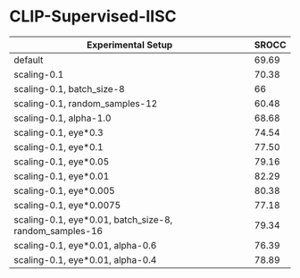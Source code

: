 # CLIP-Supervised-IISC

|             Experimental Setup                                                 | SROCC |
| ------------------------------------------------------------------------------ | ----- |
| default                                                                        | 69.69 |
| scaling-0.1                                                                    | 70.38 |
| scaling-0.1, batch_size-8                                                      | 66    |
| scaling-0.1, random_samples-12                                                 | 60.48 |
| scaling-0.1, alpha-1.0                                                         | 68.68 |
| scaling-0.1, eye*0.3                                                           | 74.54 |  
| scaling-0.1, eye*0.1                                                           | 77.50 |
| scaling-0.1, eye*0.05                                                          | 79.16 |
| scaling-0.1, eye*0.01                                                          | 82.29 |
| scaling-0.1, eye*0.005                                                         | 80.38 |
| scaling-0.1, eye*0.0075                                                        | 77.18 |
| scaling-0.1, eye*0.01, batch_size-8, random_samples-16                         | 79.34 |
| scaling-0.1, eye*0.01, alpha-0.6                                               | 76.39 |
| scaling-0.1, eye*0.01, alpha-0.4                                               | 78.89 |
